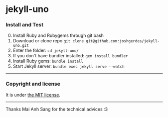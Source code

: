 # jekyll-uno

### Install and Test
0. Install Ruby and Rubygems through git bash
1. Download or clone repo `git clone git@github.com:joshgerdes/jekyll-uno.git`
2. Enter the folder: `cd jekyll-uno/`
3. If you don't have bundler installed: `gem install bundler`
3. Install Ruby gems: `bundle install`
4. Start Jekyll server: `bundle exec jekyll serve --watch`
---
### Copyright and license
It is under [the MIT license](/LICENSE).

---
Thanks Mai Anh Sang for the technical advices :3
